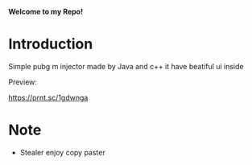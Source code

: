 **Welcome to my Repo!**

# Introduction
Simple pubg m injector made by Java and c++ it have beatiful ui inside 

Preview:

https://prnt.sc/1gdwnga

# Note
* Stealer enjoy copy paster 

